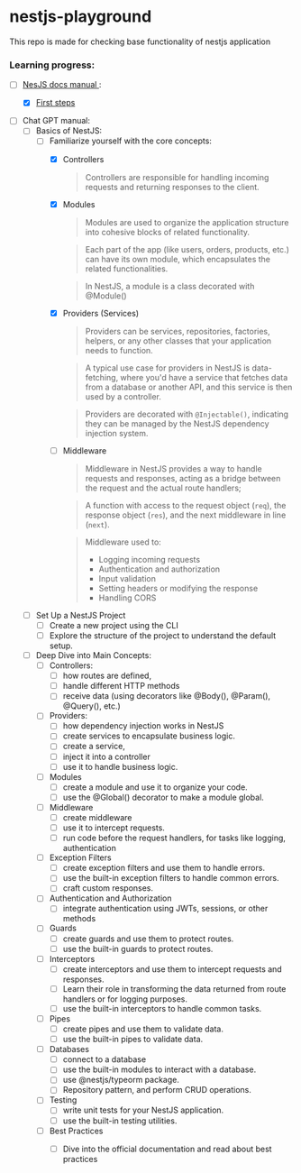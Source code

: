 # nestjs-playground
This repo is made for checking base functionality of nestjs application

### Learning progress:
- [ ] [NesJS docs manual ](https://docs.nestjs.com):
    - [X] [First steps](https://docs.nestjs.com/first-steps)


- [ ] Chat GPT manual:
    - [ ] Basics of NestJS:
        - [ ] Familiarize yourself with the core concepts:
            - [X] Controllers
                > Controllers are responsible for handling incoming requests and returning responses to the client.
            - [X] Modules
                > Modules are used to organize the application structure into cohesive blocks of related functionality.
                
                > Each part of the app (like users, orders, products, etc.) can have its own module, which encapsulates the related functionalities.
                
                > In NestJS, a module is a class decorated with @Module()
            - [X] Providers (Services)
              > Providers can be services, repositories, factories, helpers, or any other classes that your application needs to function.
            
              > A typical use case for providers in NestJS is data-fetching, where you'd have a service that fetches data from a database or another API, and this service is then used by a controller.
                
              > Providers are decorated with `@Injectable()`, indicating they can be managed by the NestJS dependency injection system.
            - [ ] Middleware
              > Middleware in NestJS provides a way to handle requests and responses, acting as a bridge between the request and the actual route handlers;
            
              >  A function with access to the request object (`req`), the response object (`res`), and the next middleware in line (`next`).
              
              > Middleware used to:
                > - Logging incoming requests
                > - Authentication and authorization
                > - Input validation
                > - Setting headers or modifying the response
                > - Handling CORS

    - [ ] Set Up a NestJS Project
        - [ ] Create a new project using the CLI
        - [ ] Explore the structure of the project to understand the default setup.
    - [ ] Deep Dive into Main Concepts:
        - [ ] Controllers:
            - [ ] how routes are defined,
            - [ ] handle different HTTP methods
            - [ ] receive data (using decorators like @Body(), @Param(), @Query(), etc.)
        - [ ] Providers:
            - [ ] how dependency injection works in NestJS
            - [ ] create services to encapsulate business logic.
            - [ ] create a service,
            - [ ] inject it into a controller
            - [ ] use it to handle business logic.
        - [ ] Modules
            - [ ] create a module and use it to organize your code.
            - [ ] use the @Global() decorator to make a module global.
        - [ ] Middleware
            - [ ] create middleware
            - [ ] use it to intercept requests.
            - [ ] run code before the request handlers, for tasks like logging, authentication
        - [ ] Exception Filters
            - [ ] create exception filters and use them to handle errors.
            - [ ] use the built-in exception filters to handle common errors.
            - [ ] craft custom responses.
        - [ ] Authentication and Authorization
            - [ ] integrate authentication using JWTs, sessions, or other methods
        - [ ] Guards
            - [ ] create guards and use them to protect routes.
            - [ ] use the built-in guards to protect routes.
        - [ ] Interceptors
            - [ ] create interceptors and use them to intercept requests and responses.
            - [ ] Learn their role in transforming the data returned from route handlers or for logging purposes.
            - [ ] use the built-in interceptors to handle common tasks.
        - [ ] Pipes
            - [ ] create pipes and use them to validate data.
            - [ ] use the built-in pipes to validate data.
        - [ ] Databases
            - [ ] connect to a database
            - [ ] use the built-in modules to interact with a database.
            - [ ] use @nestjs/typeorm package.
            - [ ] Repository pattern, and perform CRUD operations.
        - [ ] Testing
            - [ ] write unit tests for your NestJS application.
            - [ ] use the built-in testing utilities.
        - [ ] Best Practices
            - [ ] Dive into the official documentation and read about best practices

